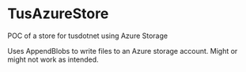 # TusAzureStore
POC of a store for tusdotnet using Azure Storage

Uses AppendBlobs to write files to an Azure storage account. Might or might not work as intended.
